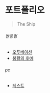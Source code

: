 # 포트폴리오
> The Ship

###### 반응형
- [오투베이션](Responsive/o2vation/)
- [봉황의 후예](Responsive/chicken/)

###### pc
- [테스트](Responsive/o2vation/)

